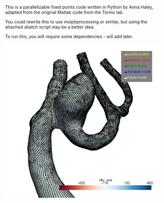 This is a parallelizable fixed points code written in Python by Anna Haley, adapted from the original Matlab code from the Torino lab.

You could rewrite this to use mulptiprocessing or similar, but using the attached sbatch script may be a better idea.

To run this, you will require some dependencies - will add later.

![Alt text](/example/fixed_points_10904.png?raw=true "Fixed points on an aneurysm model")